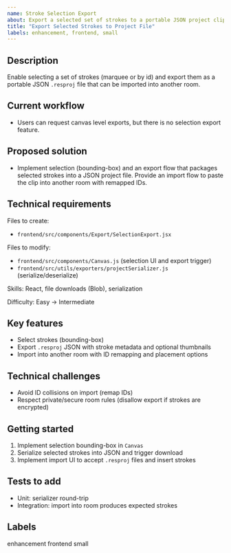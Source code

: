 ```yaml
---
name: Stroke Selection Export
about: Export a selected set of strokes to a portable JSON project clip for sharing/importing.
title: "Export Selected Strokes to Project File"
labels: enhancement, frontend, small
---
```


## Description

Enable selecting a set of strokes (marquee or by id) and export them as a portable JSON `.resproj` file that can be imported into another room.

## Current workflow

- Users can request canvas level exports, but there is no selection export feature.

## Proposed solution

- Implement selection (bounding-box) and an export flow that packages selected strokes into a JSON project file. Provide an import flow to paste the clip into another room with remapped IDs.

## Technical requirements

Files to create:
- `frontend/src/components/Export/SelectionExport.jsx`

Files to modify:
- `frontend/src/components/Canvas.js` (selection UI and export trigger)
- `frontend/src/utils/exporters/projectSerializer.js` (serialize/deserialize)

Skills: React, file downloads (Blob), serialization

Difficulty: Easy → Intermediate

## Key features

- Select strokes (bounding-box)
- Export `.resproj` JSON with stroke metadata and optional thumbnails
- Import into another room with ID remapping and placement options

## Technical challenges

- Avoid ID collisions on import (remap IDs)
- Respect private/secure room rules (disallow export if strokes are encrypted)

## Getting started

1. Implement selection bounding-box in `Canvas`
2. Serialize selected strokes into JSON and trigger download
3. Implement import UI to accept `.resproj` files and insert strokes

## Tests to add

- Unit: serializer round-trip
- Integration: import into room produces expected strokes

## Labels

enhancement frontend small

